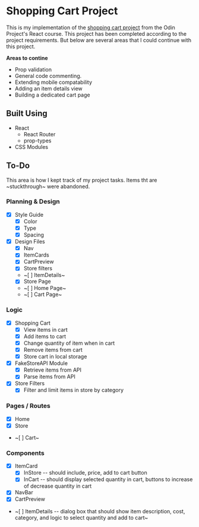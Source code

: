 # Shopping Cart Project

This is my implementation of the [shopping cart project](https://www.theodinproject.com/lessons/node-path-react-new-shopping-cart) from the Odin Project's React course. This project has been completed according to the project requirements. But below are several areas that I could continue with this project.

**Areas to contine**

- Prop validation
- General code commenting.
- Extending mobile compatability
- Adding an item details view
- Building a dedicated cart page

## Built Using

- React
  - React Router
  - prop-types
- CSS Modules

## To-Do

This area is how I kept track of my project tasks. Items tht are ~stuckthrough~ were abandoned.

### Planning & Design

- [x] Style Guide
  - [x] Color
  - [x] Type
  - [x] Spacing
- [x] Design Files
  - [x] Nav
  - [x] ItemCards
  - [x] CartPreview
  - [x] Store filters
  - ~[ ] ItemDetails~
  - [x] Store Page
  - ~[ ] Home Page~
  - ~[ ] Cart Page~

### Logic

- [x] Shopping Cart
  - [x] View items in cart
  - [x] Add items to cart
  - [x] Change quantity of item when in cart
  - [x] Remove items from cart
  - [x] Store cart in local storage
- [x] FakeStoreAPI Module
  - [x] Retrieve items from API
  - [x] Parse items from API
- [x] Store Filters
  - [x] Filter and limit items in store by category

### Pages / Routes

- [x] Home
- [x] Store
- ~[ ] Cart~

### Components

- [x] ItemCard
  - [x] InStore -- should include, price, add to cart button
  - [x] InCart -- should display selected quantity in cart, buttons to increase of decrease quantity in cart
- [x] NavBar
- [x] CartPreview
- ~[ ] ItemDetails -- dialog box that should show item description, cost, category, and logic to select quantity and add to cart~
